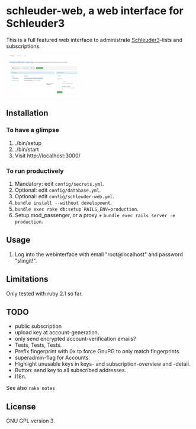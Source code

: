 # schleuder-web, a web interface for Schleuder3

This is a full featured web interface to administrate [Schleuder3](https://git.codecoop.org/schleuder/schleuder3)-lists and subscriptions.

<a href='doc/schleuder-web-screenshot.png'>
  <img src='doc/schleuder-web-screenshot-thumb.png' alt='Screenshot of schleuder-web'>
</a>

##  Installation

### To have a glimpse

1. ./bin/setup
1. ./bin/start
1. Visit http://localhost:3000/

### To run productively

1. Mandatory: edit `config/secrets.yml`.
1. Optional: edit `config/database.yml`.
1. Optional: edit `config/schleuder-web.yml`.
1. `bundle install --without development`.
1. `bundle exec rake db:setup RAILS_ENV=production`.
1. Setup mod_passenger, or a proxy + `bundle exec rails server -e production`.


## Usage

1. Log into the webinterface with email "root@localhost" and password "slingit!".


## Limitations

Only tested with ruby 2.1 so far.


## TODO

* public subscription
* upload key at account-generation.
* only send encrypted account-verification emails?
* Tests, Tests, Tests.
* Prefix fingerprint with 0x to force GnuPG to only match fingerprints.
* superadmin-flag for Accounts.
* Highlight unusable keys in keys- and subscription-overview and -detail.
* Button: send key to all subscribed addresses.
* I18n.


See also `rake notes`


## License

GNU GPL version 3.
